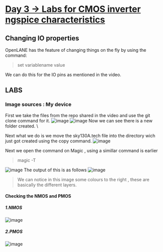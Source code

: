# <ins> Day 3 -> Labs for CMOS inverter ngspice characteristics </ins>
## Changing IO properties

OpenLANE has the feature of changing things on the fly by using the command:
>set variablename value

We can do this for the IO pins as mentioned in the video.

## LABS
### Image sources : My device
First we take the files from the repo shared in the video and use the git clone command for it.
![image](https://github.com/user-attachments/assets/37f08c6e-8d48-45e4-b07f-333a8587e6ff)
![image](https://github.com/user-attachments/assets/35a1e79a-04ff-4c4c-9791-cfaf96c8ca76)
Now we can see there is a new folder created. \

Next what we do is we move the sky130A.tech file into the directory wich just got created using the copy command.
![image](https://github.com/user-attachments/assets/06a4f62c-f3f9-4687-bd4b-2e3fd9ec3310)

Next we open the command on Magic , using a simillar command is earlier 
>magic -T

![image](https://github.com/user-attachments/assets/a95da08a-5d17-4d24-a80d-f618c6300af7)
The output of this is as follows 
![image](https://github.com/user-attachments/assets/594a862a-76a5-49ea-9165-2e71c7862b36)
>We can notice in this image some colours to the right , these are basically the different layers.

#### Checking the NMOS and PMOS 
##### 1.NMOS
![image](https://github.com/user-attachments/assets/e9b084a0-e6b0-42d4-9071-4ba97eae633c)
##### 2.PMOS
![image](https://github.com/user-attachments/assets/54334217-6e92-462c-b397-d365c580e7be)











